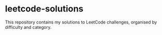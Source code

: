 # leetcode-solutions
This repository contains my solutions to LeetCode challenges, organised by difficulty and category.
